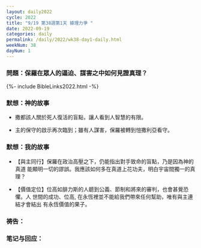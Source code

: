 ```yaml
---
layout: daily2022
cycle: 2022
title: "9/19 第38週第1天 據理力爭 "
date: 2022-09-19
categories: daily
permalink: /daily/2022/wk38-day1-daily.html
weekNum: 38
dayNum: 1
---
```


### 問題：保羅在眾人的逼迫、謀害之中如何見證真理？

{%- include BibleLinks2022.html -%}

### 默想：神的故事 
+ 撒都該人關於死人復活的盲點，讓人看到人智慧的有限。

+ 主的保守的啟示再次臨到；雖有人謀害，保羅被轉到愷撒利亞看守。

### 默想：我的故事
+ 【與主同行】保羅在政治高壓之下，仍能指出對手致命的盲點，乃是因為神的真道
能顯明一切的謬誤。我應該如何多在真道上花功夫，明白宇宙間獨一的真理？

+ 【價值定位】位高如腓力斯的人聼到公義、節制和將來的審判，也會甚覺恐懼。人
世間的成功、位高, 在永恆裡並不能給我們帶來任何幫助，唯有與主連結才會結出
有永恆價值的果子。

### 祷告：

### 笔记与回应：
